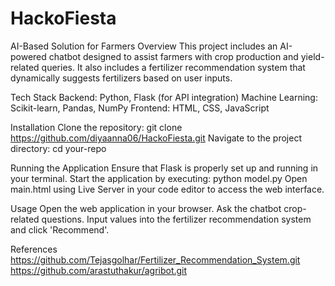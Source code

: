 # HackoFiesta
AI-Based Solution for Farmers
Overview
This project includes an  AI-powered chatbot designed to assist farmers with crop production and yield-related queries. It also includes a fertilizer recommendation system that dynamically suggests fertilizers based on user inputs.

Tech Stack
Backend: Python, Flask (for API integration)
Machine Learning: Scikit-learn, Pandas, NumPy
Frontend: HTML, CSS, JavaScript 

Installation
Clone the repository:
git clone https://github.com/diyaanna06/HackoFiesta.git
Navigate to the project directory:
cd your-repo

Running the Application
Ensure that Flask is properly set up and running in your terminal.
Start the application by executing:
python model.py
Open main.html using Live Server in your code editor to access the web interface.

Usage
Open the web application in your browser.
Ask the chatbot crop-related questions.
Input values into the fertilizer recommendation system and click 'Recommend'.

References
https://github.com/Tejasgolhar/Fertilizer_Recommendation_System.git
https://github.com/arastuthakur/agribot.git

